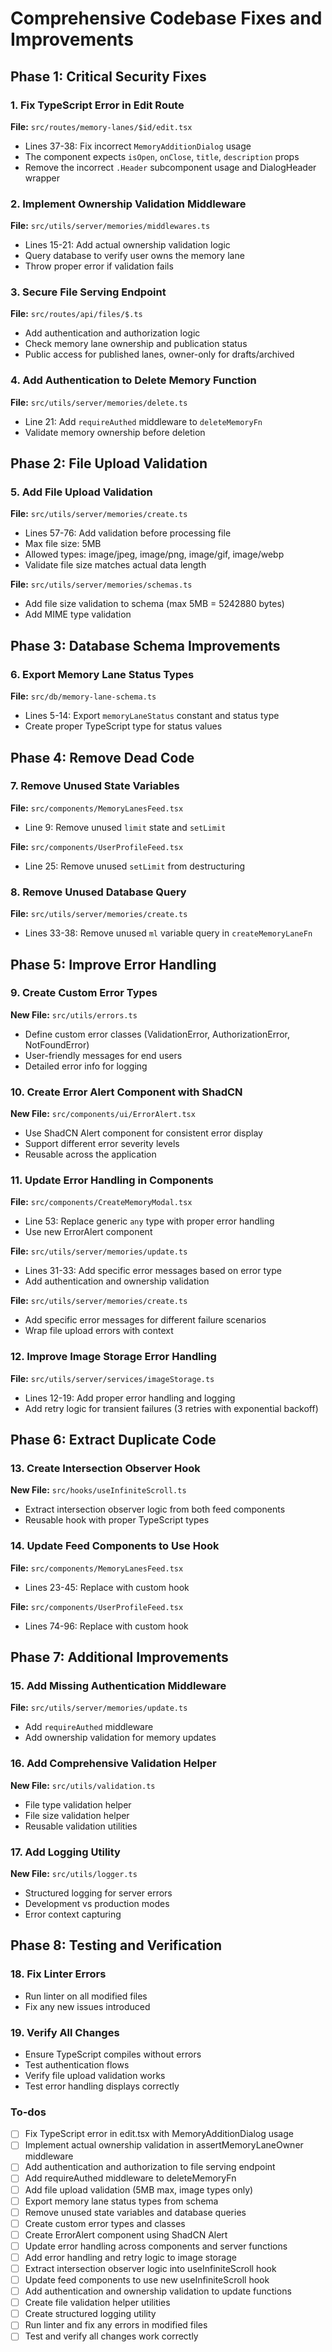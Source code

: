 <!-- 553ec6fd-a9a3-410f-ab75-5ad98e13051f 51cfc63f-d3b2-489f-ac45-54dc62b31f82 -->
# Comprehensive Codebase Fixes and Improvements

## Phase 1: Critical Security Fixes

### 1. Fix TypeScript Error in Edit Route

**File:** `src/routes/memory-lanes/$id/edit.tsx`

- Lines 37-38: Fix incorrect `MemoryAdditionDialog` usage
- The component expects `isOpen`, `onClose`, `title`, `description` props
- Remove the incorrect `.Header` subcomponent usage and DialogHeader wrapper

### 2. Implement Ownership Validation Middleware

**File:** `src/utils/server/memories/middlewares.ts`

- Lines 15-21: Add actual ownership validation logic
- Query database to verify user owns the memory lane
- Throw proper error if validation fails

### 3. Secure File Serving Endpoint

**File:** `src/routes/api/files/$.ts`

- Add authentication and authorization logic
- Check memory lane ownership and publication status
- Public access for published lanes, owner-only for drafts/archived

### 4. Add Authentication to Delete Memory Function

**File:** `src/utils/server/memories/delete.ts`

- Line 21: Add `requireAuthed` middleware to `deleteMemoryFn`
- Validate memory ownership before deletion

## Phase 2: File Upload Validation

### 5. Add File Upload Validation

**File:** `src/utils/server/memories/create.ts`

- Lines 57-76: Add validation before processing file
- Max file size: 5MB
- Allowed types: image/jpeg, image/png, image/gif, image/webp
- Validate file size matches actual data length

**File:** `src/utils/server/memories/schemas.ts`

- Add file size validation to schema (max 5MB = 5242880 bytes)
- Add MIME type validation

## Phase 3: Database Schema Improvements

### 6. Export Memory Lane Status Types

**File:** `src/db/memory-lane-schema.ts`

- Lines 5-14: Export `memoryLaneStatus` constant and status type
- Create proper TypeScript type for status values

## Phase 4: Remove Dead Code

### 7. Remove Unused State Variables

**File:** `src/components/MemoryLanesFeed.tsx`

- Line 9: Remove unused `limit` state and `setLimit`

**File:** `src/components/UserProfileFeed.tsx`

- Line 25: Remove unused `setLimit` from destructuring

### 8. Remove Unused Database Query

**File:** `src/utils/server/memories/create.ts`

- Lines 33-38: Remove unused `ml` variable query in `createMemoryLaneFn`

## Phase 5: Improve Error Handling

### 9. Create Custom Error Types

**New File:** `src/utils/errors.ts`

- Define custom error classes (ValidationError, AuthorizationError, NotFoundError)
- User-friendly messages for end users
- Detailed error info for logging

### 10. Create Error Alert Component with ShadCN

**New File:** `src/components/ui/ErrorAlert.tsx`

- Use ShadCN Alert component for consistent error display
- Support different error severity levels
- Reusable across the application

### 11. Update Error Handling in Components

**File:** `src/components/CreateMemoryModal.tsx`

- Line 53: Replace generic `any` type with proper error handling
- Use new ErrorAlert component

**File:** `src/utils/server/memories/update.ts`

- Lines 31-33: Add specific error messages based on error type
- Add authentication and ownership validation

**File:** `src/utils/server/memories/create.ts`

- Add specific error messages for different failure scenarios
- Wrap file upload errors with context

### 12. Improve Image Storage Error Handling

**File:** `src/utils/server/services/imageStorage.ts`

- Lines 12-19: Add proper error handling and logging
- Add retry logic for transient failures (3 retries with exponential backoff)

## Phase 6: Extract Duplicate Code

### 13. Create Intersection Observer Hook

**New File:** `src/hooks/useInfiniteScroll.ts`

- Extract intersection observer logic from both feed components
- Reusable hook with proper TypeScript types

### 14. Update Feed Components to Use Hook

**File:** `src/components/MemoryLanesFeed.tsx`

- Lines 23-45: Replace with custom hook

**File:** `src/components/UserProfileFeed.tsx`

- Lines 74-96: Replace with custom hook

## Phase 7: Additional Improvements

### 15. Add Missing Authentication Middleware

**File:** `src/utils/server/memories/update.ts`

- Add `requireAuthed` middleware
- Add ownership validation for memory updates

### 16. Add Comprehensive Validation Helper

**New File:** `src/utils/validation.ts`

- File type validation helper
- File size validation helper
- Reusable validation utilities

### 17. Add Logging Utility

**New File:** `src/utils/logger.ts`

- Structured logging for server errors
- Development vs production modes
- Error context capturing

## Phase 8: Testing and Verification

### 18. Fix Linter Errors

- Run linter on all modified files
- Fix any new issues introduced

### 19. Verify All Changes

- Ensure TypeScript compiles without errors
- Test authentication flows
- Verify file upload validation works
- Test error handling displays correctly

### To-dos

- [ ] Fix TypeScript error in edit.tsx with MemoryAdditionDialog usage
- [ ] Implement actual ownership validation in assertMemoryLaneOwner middleware
- [ ] Add authentication and authorization to file serving endpoint
- [ ] Add requireAuthed middleware to deleteMemoryFn
- [ ] Add file upload validation (5MB max, image types only)
- [ ] Export memory lane status types from schema
- [ ] Remove unused state variables and database queries
- [ ] Create custom error types and classes
- [ ] Create ErrorAlert component using ShadCN Alert
- [ ] Update error handling across components and server functions
- [ ] Add error handling and retry logic to image storage
- [ ] Extract intersection observer logic into useInfiniteScroll hook
- [ ] Update feed components to use new useInfiniteScroll hook
- [ ] Add authentication and ownership validation to update functions
- [ ] Create file validation helper utilities
- [ ] Create structured logging utility
- [ ] Run linter and fix any errors in modified files
- [ ] Test and verify all changes work correctly